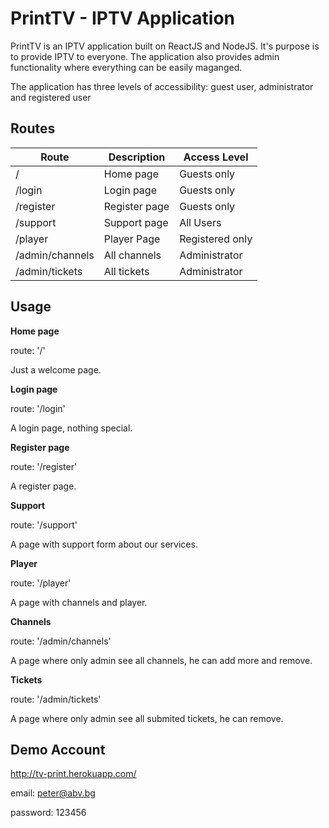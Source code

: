 # PrintTV - IPTV Application

PrintTV is an IPTV application built on ReactJS and NodeJS. It's purpose is to provide IPTV to everyone. The application also provides admin functionality where everything can be easily maganged.

The application has three levels of accessibility: guest user, administrator and registered user

## Routes
| Route  | Description | Access Level |
| ------------- | ------------- | ------------- |
| /  | Home page  | Guests only |
| /login  | Login page  | Guests only |
| /register  | Register page  | Guests only |
| /support  | Support page  | All Users |
| /player  | Player Page  | Registered only |
| /admin/channels  | All channels  | Administrator |
| /admin/tickets | All tickets  | Administrator |

## Usage

**Home page**

route: '/'

Just a welcome page.

**Login page**

route: '/login'

A login page, nothing special.

**Register page**

route: '/register'

A register page.

**Support**

route: '/support'

A page with support form about our services.

**Player**

route: '/player'

A page with channels and player.

**Channels**

route: '/admin/channels'

A page where only admin see all channels, he can add more and remove.

**Tickets**

route: '/admin/tickets'

A page where only admin see all submited tickets, he can remove.

## Demo Account

http://tv-print.herokuapp.com/

email: peter@abv.bg

password: 123456
